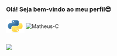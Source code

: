 ### Olá! Seja bem-vindo ao meu perfil😎


 <img align="center" alt="Matheus-Python" height="40" width="50" src="https://raw.githubusercontent.com/devicons/devicon/master/icons/python/python-original.svg">
 
 
<img align="center" alt="Matheus-C" height="40" width="50" src="https://cdn.jsdelivr.net/gh/devicons/devicon/icons/c/c-original.svg">


##
<div> 
 <a href = "mailto:Oliveira.msilva22@gmail.com"><img src="https://img.shields.io/badge/-Gmail-%23333?style=for-the-badge&logo=gmail&logoColor=white" target="_blank"></a>

 </div>
